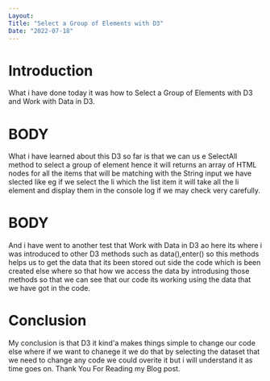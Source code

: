 ```yaml
---
Layout:
Title: "Select a Group of Elements with D3"
Date: "2022-07-18"
---
```


# Introduction

What i have done today it was how to Select a Group of Elements with D3 and Work with Data in D3. 


# BODY
What i have learned about this D3 so far is that we can us e SelectAll method to select a group of element hence it will returns an array of HTML nodes for all the items that will be matching with the String input we have slected like eg if we select the li which the list item  it will take all the li element and display them in the console log if we may check very carefully.

# BODY
And i have went to another test that Work with Data in D3 ao here its where i was introduced to other D3 methods such as data(),enter() so this methods helps us to get the data that its been stored out side the code which is been created else where so that how we access the data by introdusing those methods so that we can see that our code its working using the data that we have got in the code.

# Conclusion 
My conclusion is that D3 it kind'a makes things simple to change our code else where if we want to chanege it we do that by selecting the dataset that we need to change any code we could overite it but i will understand it as time goes on. Thank You For Reading my Blog post.
